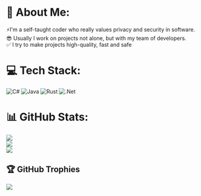 # 💫 About Me:
⚡I'm a self-taught coder who really values ​​privacy and security in software.<br>😎 Usually I work on projects not alone, but with my team of developers.<br>✅ I try to make projects high-quality, fast and safe


# 💻 Tech Stack:
![C#](https://img.shields.io/badge/c%23-%23239120.svg?style=for-the-badge&logo=csharp&logoColor=white) ![Java](https://img.shields.io/badge/java-%23ED8B00.svg?style=for-the-badge&logo=openjdk&logoColor=white) ![Rust](https://img.shields.io/badge/rust-%23000000.svg?style=for-the-badge&logo=rust&logoColor=white) ![.Net](https://img.shields.io/badge/.NET-5C2D91?style=for-the-badge&logo=.net&logoColor=white)
# 📊 GitHub Stats:
![](https://github-readme-stats.vercel.app/api?username=T1MRGER&theme=dark&hide_border=true&include_all_commits=true&count_private=false)<br/>
![](https://nirzak-streak-stats.vercel.app/?user=T1MRGER&theme=default&hide_border=true)<br/>
![](https://github-readme-stats.vercel.app/api/top-langs/?username=T1MRGER&theme=default&hide_border=true&include_all_commits=true&count_private=false&layout=compact)

## 🏆 GitHub Trophies
![](https://github-profile-trophy.vercel.app/?username=T1MRGER&theme=default&no-frame=false&no-bg=true&margin-w=4)

<!-- Proudly created with GPRM ( https://gprm.itsvg.in ) -->
